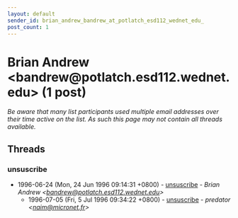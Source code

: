 ```yaml
---
layout: default
sender_id: brian_andrew_bandrew_at_potlatch_esd112_wednet_edu_
post_count: 1
---
```


# Brian Andrew <bandrew<span>@</span>potlatch.esd112.wednet.edu> (1 post)

_Be aware that many list participants used multiple email addresses over their time active on the list. As such this page may not contain all threads available._

## Threads

### unsuscribe
+ 1996-06-24 (Mon, 24 Jun 1996 09:14:31 +0800) - [unsuscribe](/archive/1996/06/ef4f3e100b52c5f5fd47f5dc0391d557316e9d09062ebfa307c0acc0445018f6) - _Brian Andrew \<bandrew@potlatch.esd112.wednet.edu\>_
  + 1996-07-05 (Fri, 5 Jul 1996 09:34:22 +0800) - [unsuscribe](/archive/1996/07/e2e889be91837fbe4d8a6f3c96457ab6a97236da7bb41d33b3a3fadcd3cb4bf5) - _predator \<naim@micronet.fr\>_

